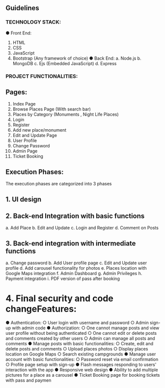 ## Guidelines

### TECHNOLOGY STACK:
● Front End:
1. HTML
2. CSS
3. JavaScript
4. Bootstrap (Any framework of choice)
● Back End:
a. Node.js
b. MongoDB
c. Ejs (Embedded JavaScript)
d. Express

### PROJECT FUNCTIONALITIES​:
## Pages:
1. Index Page
2. Browse Places Page (With search bar)
3. Places by Category (Monuments , Night Life Places)
4. Login
5. Register
6. Add new place/monument
7. Edit and Update Page
8. User Profile
9. Change Password
10. Admin Page
11. Ticket Booking


## Execution Phases:
The execution phases are categorized into 3 phases
## 1. UI design

## 2. Back-end Integration with basic functions
a. Add Place
b. Edit and Update
c. Login and Register
d. Comment on Posts


## 3. Back-end integration with intermediate functions
a. Change password
b. Add User profile page
c. Edit and Update user profile
d. Add carousel functionality for photos
e. Places location with Google Maps integration
f. Admin Dashboard
g. Admin Privileges
h. Payment integration
i. PDF version of pass after booking

# 4. Final security and code changeFeatures:
● Authentication:
○ User login with username and password
○ Admin sign-up with admin code
● Authorization:
○ One cannot manage posts and view user profile without
being authenticated
○ One cannot edit or delete posts and comments created
by other users
○ Admin can manage all posts and comments
● Manage posts with basic functionalities:
○ Create, edit and delete posts and comments
○ Upload places photos
○ Display places location on Google Maps
○ Search existing campgrounds
● Manage user account with basic functionalities:
○ Password reset via email confirmation
○ Profile page setup with sign-up
● Flash messages responding to users' interaction with the
app
● Responsive web design
● Ability to add multiple pictures for a place as a carousel
● Ticket Booking page for booking tickets with pass and
paymen
